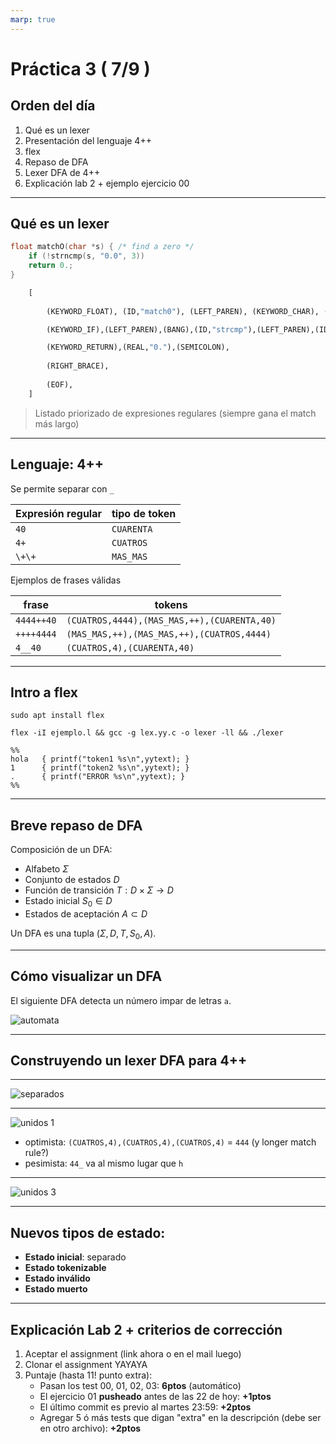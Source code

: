 ```yaml
---
marp: true
---
```


# Práctica 3 ( 7/9 )

## Orden del día
1. Qué es un lexer
5. Presentación del lenguaje 4++
2. flex
3. Repaso de DFA
4. Lexer DFA de 4++
5. Explicación lab 2 + ejemplo ejercicio 00

---

## Qué es un lexer

```c
float matchO(char *s) { /* find a zero */
    if (!strncmp(s, "0.0", 3))
    return 0.;
}
```

```python
    [
        
        (KEYWORD_FLOAT), (ID,"match0"), (LEFT_PAREN), (KEYWORD_CHAR), (STAR), (ID,"s"),(RIGHT_PAREN), (LEFT_BRACE),

        (KEYWORD_IF),(LEFT_PAREN),(BANG),(ID,"strcmp"),(LEFT_PAREN),(ID,"s"),(COMMA),(STRING,"0.0"),(COMMA),(NUM,"3"),(RIGHT_PAREN),(RIGHT_PAREN),

        (KEYWORD_RETURN),(REAL,"0."),(SEMICOLON),
        
        (RIGHT_BRACE),
        
        (EOF),
    ]
```
> Listado priorizado de expresiones regulares (siempre gana el match más largo)

---

## Lenguaje: 4++

Se permite separar con `_`

| Expresión regular | tipo de token |
| ----------------- | ------------- |
| `40`              | `CUARENTA`    |
| `4+`              | `CUATROS`     |
| `\+\+`            | `MAS_MAS`     |

Ejemplos de frases válidas 

| frase | tokens |
|-|-|
|`4444++40`|`(CUATROS,4444),(MAS_MAS,++),(CUARENTA,40)`|
|`++++4444`|`(MAS_MAS,++),(MAS_MAS,++),(CUATROS,4444)`|
|`4__40`|`(CUATROS,4),(CUARENTA,40)`| |`404`|`(CUARENTA,40),(CUATROS,4)`|

---

## Intro a flex

```
sudo apt install flex
```

```
flex -iI ejemplo.l && gcc -g lex.yy.c -o lexer -ll && ./lexer
```

```
%%
hola   { printf("token1 %s\n",yytext); }
1      { printf("token2 %s\n",yytext); }
.      { printf("ERROR %s\n",yytext); }
%%
```

---

## Breve repaso de DFA
Composición de un DFA:
- Alfabeto $\Sigma$
- Conjunto de estados $D$
- Función de transición $T:D\times\Sigma\rightarrow D$
- Estado inicial $S_0 \in D$
- Estados de aceptación $A \subset D$

Un DFA es una tupla $(\Sigma,D,T,S_0,A)$.

---

## Cómo visualizar un DFA
El siguiente DFA detecta un número impar de letras `a`.

![automata](./automata.png)

---

## Construyendo un lexer DFA para 4++

---

![separados](./separados.drawio.png)

---

![unidos 1](./unidos_sin_dead.drawio.png)

- optimista: `(CUATROS,4),(CUATROS,4),(CUATROS,4)` = `444` (y longer match rule?)
- pesimista: `44_` va al mismo lugar que `h`

---

![unidos 3](./unidos_con_dead.drawio.png)

---
## Nuevos tipos de estado:
- **Estado inicial**: separado
- **Estado tokenizable**
- **Estado inválido**
- **Estado muerto**

---
## Explicación Lab 2 + criterios de corrección
1. Aceptar el assignment (link ahora o en el mail luego)
2. Clonar el assignment YAYAYA
3. Puntaje (hasta 11! punto extra):
    - Pasan los test 00, 01, 02, 03: **6ptos** (automático)
    - El ejercicio 01 **pusheado** antes de las 22 de hoy: **+1ptos** 
    - El último commit es previo al martes 23:59: **+2ptos**
    - Agregar 5 ó más tests que digan "extra" en la descripción (debe ser en otro archivo): **+2ptos**
